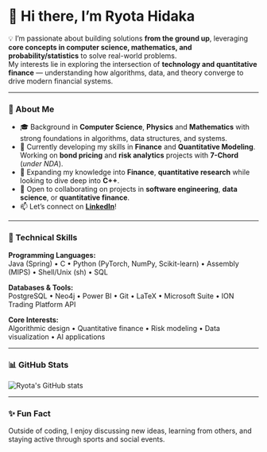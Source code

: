# 👋 Hi there, I’m Ryota Hidaka

💡 I’m passionate about building solutions **from the ground up**, leveraging **core concepts in computer science, mathematics, and probability/statistics** to solve real-world problems.  
My interests lie in exploring the intersection of **technology and quantitative finance** — understanding how algorithms, data, and theory converge to drive modern financial systems.

---
### 🚀 About Me
- 🎓 Background in **Computer Science**, **Physics** and **Mathematics** with strong foundations in algorithms, data structures, and systems.
- 💼 Currently developing my skills in **Finance** and **Quantitative Modeling**.  
  Working on **bond pricing** and **risk analytics** projects with **7-Chord** (*under NDA*).
- 🌱 Expanding my knowledge into **Finance**, **quantitative research** while looking to dive deep into **C++**.
- 💞️ Open to collaborating on projects in **software engineering**, **data science**, or **quantitative finance**.
- 📫 Let’s connect on [**LinkedIn**](https://www.linkedin.com/in/ryotahidaka)!

---

### 🧠 Technical Skills

**Programming Languages:**  
Java (Spring) • C • Python (PyTorch, NumPy, Scikit-learn) • Assembly (MIPS) • Shell/Unix (sh) • SQL

**Databases & Tools:**  
PostgreSQL • Neo4j • Power BI • Git • LaTeX • Microsoft Suite • ION Trading Platform API  

**Core Interests:**  
Algorithmic design • Quantitative finance • Risk modeling • Data visualization • AI applications  

---

### 📊 GitHub Stats
![Ryota's GitHub stats](https://github-readme-stats.vercel.app/api?username=ryotahidaka&show_icons=true&theme=tokyonight)

---

### ✨ Fun Fact
Outside of coding, I enjoy discussing new ideas, learning from others, and staying active through sports and social events.

